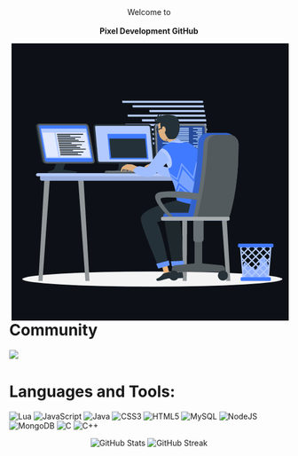<center>Welcome to</center><br>
<center><b>Pixel Development GitHub</b></center>
<p><img align="right" src="https://github.com/PX-Development/PX-Development/blob/main/animation_500_kxa883sd.gif" alt="fx-development" /></p>

# Community
  <p><a href="https://discord.gg/HFQFE9QqVu">
      <img src="https://img.shields.io/discord/813030955598086174?style=for-the-badge&logo=discord&labelColor=7289da&logoColor=white&color=2c2f33&label=Discord"/>
  </a></p>

# Languages and Tools:
![Lua](https://img.shields.io/badge/lua-%232C2D72.svg?style=for-the-badge&logo=lua&logoColor=white) ![JavaScript](https://img.shields.io/badge/javascript-%23323330.svg?style=for-the-badge&logo=javascript&logoColor=%23F7DF1E) ![Java](https://img.shields.io/badge/java-%23ED8B00.svg?style=for-the-badge&logo=openjdk&logoColor=white) ![CSS3](https://img.shields.io/badge/css3-%231572B6.svg?style=for-the-badge&logo=css3&logoColor=white) ![HTML5](https://img.shields.io/badge/html5-%23E34F26.svg?style=for-the-badge&logo=html5&logoColor=white) ![MySQL](https://img.shields.io/badge/mysql-%2300f.svg?style=for-the-badge&logo=mysql&logoColor=white) ![NodeJS](https://img.shields.io/badge/node.js-6DA55F?style=for-the-badge&logo=node.js&logoColor=white) ![MongoDB](https://img.shields.io/badge/MongoDB-%234ea94b.svg?style=for-the-badge&logo=mongodb&logoColor=white) ![C](https://img.shields.io/badge/c-%2300599C.svg?style=for-the-badge&logo=c&logoColor=white) ![C++](https://img.shields.io/badge/c++-%2300599C.svg?style=for-the-badge&logo=c%2B%2B&logoColor=white)

<div align="center">
    <img alt="GitHub Stats" width="49%" src="https://github-readme-stats.vercel.app/api?username=PX-Development&theme=algolia&hide_border=true&count_private=true&show_icons=true">
    <img alt="GitHub Streak" width="49%" src="https://github-readme-streak-stats.herokuapp.com/?user=PX-Development&theme=algolia&hide_border=true">

</div>
